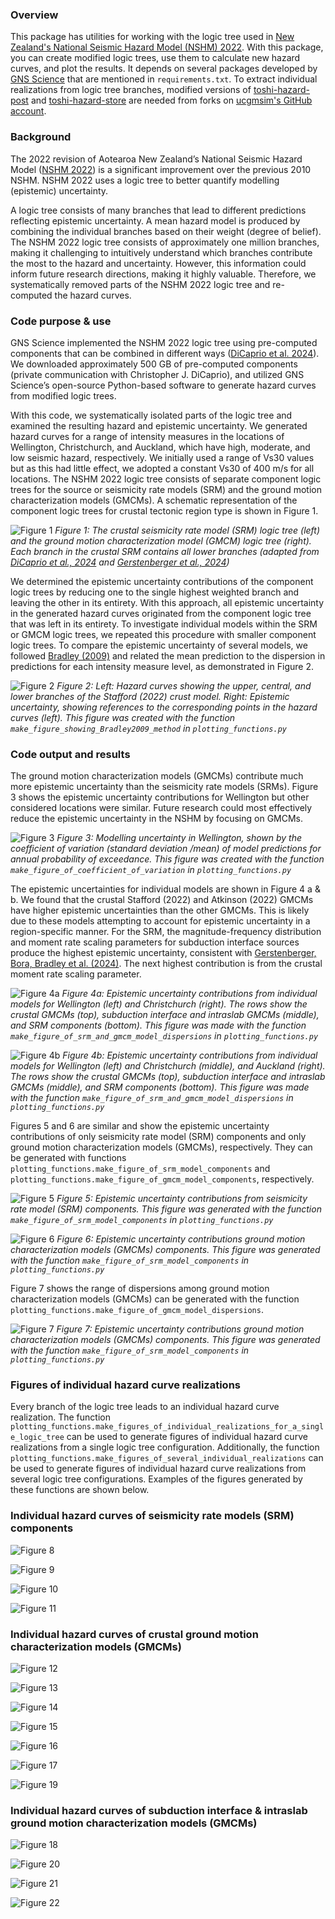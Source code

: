 ### Overview

This package has utilities for working with the logic tree used in [New Zealand's National Seismic Hazard Model 
(NSHM) 2022](https://www.gns.cri.nz/research-projects/national-seismic-hazard-model/). 
With this package, you can create modified logic trees, use them to calculate new hazard curves, and
plot the results. It depends on several packages developed by [GNS Science](https://github.com/GNS-Science) that 
are mentioned in `requirements.txt`. To extract individual realizations from logic tree branches, modified versions of 
[toshi-hazard-post](https://github.com/ucgmsim/toshi-hazard-post) and 
[toshi-hazard-store](https://github.com/ucgmsim/toshi-hazard-store) are needed from forks on 
[ucgmsim's GitHub account](https://github.com/ucgmsim). 

### Background

The 2022 revision of Aotearoa New Zealand’s National Seismic Hazard Model 
([NSHM 2022](https://www.gns.cri.nz/research-projects/national-seismic-hazard-model/)) is a significant improvement 
over the previous 2010 NSHM. NSHM 2022 uses a logic tree to better quantify modelling (epistemic) uncertainty.  

A logic tree consists of many branches that lead to different predictions reflecting epistemic uncertainty. 
A mean hazard model is produced by combining the individual branches based on their weight (degree of belief). 
The NSHM 2022 logic tree consists of approximately one million branches, making it challenging to intuitively understand 
which branches contribute the most to the hazard and uncertainty. However, this information could inform future research 
directions, making it highly valuable. Therefore, we systematically removed parts of the NSHM 2022 logic tree and 
re-computed the hazard curves.

### Code purpose & use

GNS Science implemented the NSHM 2022 logic tree using pre-computed components that can be combined in different ways 
([DiCaprio et al. 2024](https://pubs.geoscienceworld.org/ssa/srl/article/95/1/125/628895/Calculation-of-National-Seismic-Hazard-Models-with)).
We downloaded approximately 500 GB of pre-computed components 
(private communication with Christopher J. DiCaprio), and utilized GNS Science’s open-source Python-based software to 
generate hazard curves from modified logic trees.

With this code, we systematically isolated parts of the logic tree and examined the resulting hazard and epistemic 
uncertainty. We generated hazard curves for a range of intensity measures in the locations of Wellington, 
Christchurch, and Auckland, which have high, moderate, and low seismic hazard, respectively. 
We initially used a range of Vs30 values but as this had little effect, we adopted a constant Vs30 of 400 m/s for 
all locations. The NSHM 2022 logic tree consists of separate component logic trees for the source or seismicity rate 
models (SRM) and the ground motion characterization models (GMCMs). A schematic representation of the component logic 
trees for crustal tectonic region type is shown in Figure 1.

![Figure 1](images/logic_tree_example_fig.png)
*Figure 1: The crustal seismicity rate model (SRM) logic tree (left) and the ground motion characterization
model (GMCM) logic tree (right). Each branch in the crustal SRM contains all lower branches (adapted
from [DiCaprio et al., 2024](https://pubs.geoscienceworld.org/ssa/srl/article/95/1/125/628895/Calculation-of-National-Seismic-Hazard-Models-with) 
and 
[Gerstenberger et al., 2024](https://pubs.geoscienceworld.org/ssa/bssa/article/114/1/7/631699))*


We determined the epistemic uncertainty contributions of the component logic trees by reducing one to the single 
highest weighted branch and leaving the other in its entirety. With this approach, all epistemic uncertainty in 
the generated hazard curves originated from the component logic tree that was left in its entirety. To investigate 
individual models within the SRM or GMCM logic trees, we repeated this procedure with smaller component logic trees. 
To compare the epistemic uncertainty of several models, we followed 
[Bradley (2009)](https://journals.sagepub.com/doi/pdf/10.1193/1.3238556) and related the mean prediction to 
the dispersion in predictions for each intensity measure level, as demonstrated in Figure 2.

![Figure 2](images/Stafford2022_WLG_predictions_and_aggregate_stats.png)
*Figure 2: Left: Hazard curves showing the upper, central, and lower branches of the Stafford (2022) crust model. 
Right: Epistemic uncertainty, showing references  to the corresponding points in  the hazard curves (left). This figure 
was created with the function `make_figure_showing_Bradley2009_method` in `plotting_functions.py`* 

### Code output and results

The ground motion characterization models (GMCMs) contribute much more epistemic
uncertainty than the seismicity rate models (SRMs). Figure 3 shows the epistemic
uncertainty contributions for Wellington but other considered locations were similar. Future
research could most effectively reduce the epistemic uncertainty in the NSHM by focusing
on GMCMs.

![Figure 3](images/coefficient_of_variation.png)
*Figure 3: Modelling uncertainty in Wellington, shown by the coefficient of variation
(standard deviation /mean) of model predictions for annual probability of exceedance. This figure was created with the
function `make_figure_of_coefficient_of_variation` in `plotting_functions.py`* 

The epistemic uncertainties for individual models are shown in Figure 4 a & b. We found that the
crustal Stafford (2022) and Atkinson (2022) GMCMs have higher epistemic uncertainties
than the other GMCMs. This is likely due to these models attempting to account for
epistemic uncertainty in a region-specific manner. For the SRM, the magnitude-frequency
distribution and moment rate scaling parameters for subduction interface sources produce
the highest epistemic uncertainty, consistent with [Gerstenberger, Bora, Bradley et al.
(2024)](https://pubs.geoscienceworld.org/ssa/bssa/article/114/1/7/631699). 
The next highest contribution is from the crustal moment rate scaling parameter.

![Figure 4a](images/WLG_CHC_dispersion_poster_plot.png)
*Figure 4a: Epistemic uncertainty contributions from individual models for Wellington (left) and
Christchurch (right). The rows show the crustal GMCMs (top), subduction interface and intraslab
GMCMs (middle), and SRM components (bottom). This figure was made with the function 
`make_figure_of_srm_and_gmcm_model_dispersions` in `plotting_functions.py`* 

![Figure 4b](images/WLG_CHC_AKL_dispersion_poster_plot.png)
*Figure 4b: Epistemic uncertainty contributions from individual models for Wellington (left) and
Christchurch (middle), and Auckland (right). The rows show the crustal GMCMs (top), subduction interface and intraslab
GMCMs (middle), and SRM components (bottom). This figure was made with the function 
`make_figure_of_srm_and_gmcm_model_dispersions` in `plotting_functions.py`*

Figures 5 and 6 are similar and show the epistemic uncertainty contributions of only seismicity rate model (SRM) 
components and only ground motion characterization models (GMCMs), respectively. They can be generated with functions
`plotting_functions.make_figure_of_srm_model_components` and `plotting_functions.make_figure_of_gmcm_model_components`,
respectively.

![Figure 5](images/srm_dispersions_WLG_CHC_AKL.png)
*Figure 5: Epistemic uncertainty contributions from seismicity rate model (SRM) components. This figure was generated
with the function `make_figure_of_srm_model_components` in `plotting_functions.py`*

![Figure 6](images/gmcms_PGA_AKL_WLG_CHC.png)
*Figure 6: Epistemic uncertainty contributions ground motion characterization models (GMCMs) components. 
This figure was generated with the function `make_figure_of_srm_model_components` in `plotting_functions.py`*

Figure 7 shows the range of dispersions among ground motion characterization models (GMCMs) can be generated with
the function `plotting_functions.make_figure_of_gmcm_model_dispersions`.

![Figure 7](images/gmcm_models_dispersion_ranges.png)
*Figure 7: Epistemic uncertainty contributions ground motion characterization models (GMCMs) components. 
This figure was generated with the function `make_figure_of_srm_model_components` in `plotting_functions.py`*

### Figures of individual hazard curve realizations

Every branch of the logic tree leads to an individual hazard curve realization. The function 
`plotting_functions.make_figures_of_individual_realizations_for_a_single_logic_tree` can be used to generate
figures of individual hazard curve realizations from a single logic tree configuration. Additionally, the function
`plotting_functions.make_figures_of_several_individual_realizations` can be used to generate figures of individual
hazard curve realizations from several logic tree configurations. Examples of the figures generated by these
functions are shown below.

### Individual hazard curves of seismicity rate models (SRM) components

![Figure 8](images/individual_realizations/CRU_deformation_model_individual_realizations.png)

![Figure 9](images/individual_realizations/CRU_MFD_individual_realizations.png)

![Figure 10](images/individual_realizations/CRU_moment_rate_scaling_individual_realizations.png)

![Figure 11](images/individual_realizations/CRU_time_dependence_individual_realizations.png)

### Individual hazard curves of crustal ground motion characterization models (GMCMs)

![Figure 12](images/individual_realizations/AbrahamsonEtAl2014_individual_realizations.png)

![Figure 13](images/individual_realizations/Atkinson2022Crust_individual_realizations.png)

![Figure 14](images/individual_realizations/BooreEtAl2014_individual_realizations.png)

![Figure 15](images/individual_realizations/Bradley2013_individual_realizations.png)

![Figure 16](images/individual_realizations/CampbellBozorgnia2014_individual_realizations.png)

![Figure 17](images/individual_realizations/ChiouYoungs2014_individual_realizations.png)

![Figure 19](images/individual_realizations/Stafford2022_individual_realizations.png)


### Individual hazard curves of subduction interface & intraslab ground motion characterization models (GMCMs)

![Figure 18](images/individual_realizations/Atkinson2022SSlab_individual_realizations.png)

![Figure 20](images/individual_realizations/NZNSHM2022_AbrahamsonGulerce2020SSlab_individual_realizations.png)

![Figure 21](images/individual_realizations/NZNSHM2022_KuehnEtAl2020SSlab_individual_realizations.png)

![Figure 22](images/individual_realizations/NZNSHM2022_ParkerEtAl2020SSlab_individual_realizations.png)





